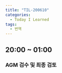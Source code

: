 ```yaml
---
title: "TIL-200610"
categories:
  - Today I Learned
tags:
  - 번역
---
```


## 20:00 ~ 01:00
### AGM 검수 및 최종 검토 
